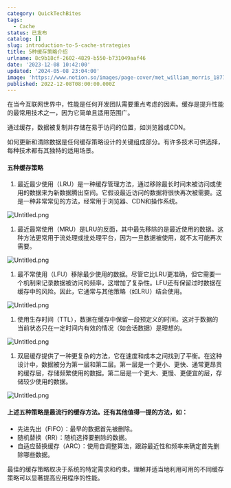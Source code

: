```yaml
---
category: QuickTechBites
tags:
  - Cache
status: 已发布
catalog: []
slug: introduction-to-5-cache-strategies
title: 5种缓存策略介绍
urlname: 8c9b18cf-2602-4829-b550-b731049aaf46
date: '2023-12-08 10:42:00'
updated: '2024-05-08 23:04:00'
image: 'https://www.notion.so/images/page-cover/met_william_morris_1877_willow.jpg'
published: 2022-12-08T08:00:00.000Z
---
```


在当今互联网世界中，性能是任何开发团队需要重点考虑的因素。缓存是提升性能的最常用技术之一，因为它简单且适用范围广。


通过缓存，数据被复制并存储在易于访问的位置，如浏览器或CDN。


如何更新和清除数据是任何缓存策略设计的关键组成部分。有许多技术可供选择，每种技术都有其独特的适用场景。


#### 五种缓存策略

1. 最近最少使用（LRU）是一种缓存管理方法，通过移除最长时间未被访问或使用的数据来为新数据腾出空间。它假设最近访问的数据将很快再次被需要。这是一种非常常见的方法，经常用于浏览器、CDN和操作系统。

![Untitled.png](https://prod-files-secure.s3.us-west-2.amazonaws.com/5d24fe63-e567-4804-86f9-9fdc62e13082/74494354-3dc7-4fc2-be3e-7e15913b3f24/Untitled.png?X-Amz-Algorithm=AWS4-HMAC-SHA256&X-Amz-Content-Sha256=UNSIGNED-PAYLOAD&X-Amz-Credential=ASIAZI2LB466TXKZDXLB%2F20250418%2Fus-west-2%2Fs3%2Faws4_request&X-Amz-Date=20250418T213454Z&X-Amz-Expires=3600&X-Amz-Security-Token=IQoJb3JpZ2luX2VjEPX%2F%2F%2F%2F%2F%2F%2F%2F%2F%2FwEaCXVzLXdlc3QtMiJHMEUCIDuCz6bTeqo8qQTKZVUxOqqrvTrwQtjh%2BY%2BInWWLWosJAiEA%2Bj2tH4Bn8vx%2FwKTEKyqnkrxdJmoaMeP6rBC%2BWf3UkxUq%2FwMIfhAAGgw2Mzc0MjMxODM4MDUiDLEvexj66espTDeJnyrcA6YrY9fKny14mM11Kq0dIZngSG3OCkpmbSSlkh73e92870FU%2BGSZFJtu3nRANm55%2BAqbPhZzGMuRBg1l8WBKO2LLf2l5KEhWpaOcBmgOL3epmqrlF1a05ihZo84c3Nj6IbXyhBXAAagsPqWVXssxzd632CEThxMq%2BqApJXmuNIp7IOUczbeEuidQe8pcs2FhIdxeNO1GdGh8JZ4j6a1TpuC46SYyXKrN1pZaYL%2BiyZ12hNpmydu03uhXCBXb%2FGJp5RfCurfyZ4IFHBymXik3bLScuz2ThszGxUc%2BHAMOrZxvpc62n1vBv8VcoKploiND85QPu1I%2B%2BYWdrGLy%2BhUVhU7q2QYnXr6rVpZGXbSYhUR%2B%2F%2BG7jKlQ2h2z6Y1W26ZWN9%2BaEyRqjLYqWHChMG74EUtt0%2BQaDFUT5BkHzAcNxHRjBVNU8QSCEaxwcktSLaECefcR4x8hws29V8Do5qSUHsoa8XFrcmQRrQkXt1VaF4LDHftT07I4%2FDefZxh3bxU%2BwogpEWRnckfqpYamjccmGy18%2F5XqjCf4Pjl3rzJikGYpJMUfWwjrAElyeVqU7YY0jnZqLqJKwHw%2BaFSOdLoF7ta%2BJIdQStRWuPXJ2%2Bs5yMEb8GwdUSYRp542eZirMLn8isAGOqUBZ87TzdATWEVytTdKOHw7ze5Ryvw7a0sR4lX0PZO0C3icPV7KfrGy5P8g3%2FJjYog3qHF3o7x868wdSeSzYiMI%2BPkEqOpB5BmECHBZh%2FlYXOFfwGKNVQ8fsV3qCvbfAerUPa5ityAv4CtKIQFKQKU3FkeskWCCD7Af5ovPtEVBeZVCPrSIOjwJZNc8edStACgPJUUc4aDqr2wc0QSvTVl9ALyvVe21&X-Amz-Signature=aefb22c9c4b0207e6ea1a5bf4205120246d7c3ef4d41223c66d6a919deaad9a4&X-Amz-SignedHeaders=host&x-id=GetObject)

1. 最近最常使用（MRU）是LRU的反面，其中最先移除的是最近使用的数据。这种方法更常用于流处理或批处理平台，因为一旦数据被使用，就不太可能再次需要。

![Untitled.png](https://prod-files-secure.s3.us-west-2.amazonaws.com/5d24fe63-e567-4804-86f9-9fdc62e13082/9394e615-e149-4cd8-9a1b-e3c39cda8184/Untitled.png?X-Amz-Algorithm=AWS4-HMAC-SHA256&X-Amz-Content-Sha256=UNSIGNED-PAYLOAD&X-Amz-Credential=ASIAZI2LB466TXKZDXLB%2F20250418%2Fus-west-2%2Fs3%2Faws4_request&X-Amz-Date=20250418T213454Z&X-Amz-Expires=3600&X-Amz-Security-Token=IQoJb3JpZ2luX2VjEPX%2F%2F%2F%2F%2F%2F%2F%2F%2F%2FwEaCXVzLXdlc3QtMiJHMEUCIDuCz6bTeqo8qQTKZVUxOqqrvTrwQtjh%2BY%2BInWWLWosJAiEA%2Bj2tH4Bn8vx%2FwKTEKyqnkrxdJmoaMeP6rBC%2BWf3UkxUq%2FwMIfhAAGgw2Mzc0MjMxODM4MDUiDLEvexj66espTDeJnyrcA6YrY9fKny14mM11Kq0dIZngSG3OCkpmbSSlkh73e92870FU%2BGSZFJtu3nRANm55%2BAqbPhZzGMuRBg1l8WBKO2LLf2l5KEhWpaOcBmgOL3epmqrlF1a05ihZo84c3Nj6IbXyhBXAAagsPqWVXssxzd632CEThxMq%2BqApJXmuNIp7IOUczbeEuidQe8pcs2FhIdxeNO1GdGh8JZ4j6a1TpuC46SYyXKrN1pZaYL%2BiyZ12hNpmydu03uhXCBXb%2FGJp5RfCurfyZ4IFHBymXik3bLScuz2ThszGxUc%2BHAMOrZxvpc62n1vBv8VcoKploiND85QPu1I%2B%2BYWdrGLy%2BhUVhU7q2QYnXr6rVpZGXbSYhUR%2B%2F%2BG7jKlQ2h2z6Y1W26ZWN9%2BaEyRqjLYqWHChMG74EUtt0%2BQaDFUT5BkHzAcNxHRjBVNU8QSCEaxwcktSLaECefcR4x8hws29V8Do5qSUHsoa8XFrcmQRrQkXt1VaF4LDHftT07I4%2FDefZxh3bxU%2BwogpEWRnckfqpYamjccmGy18%2F5XqjCf4Pjl3rzJikGYpJMUfWwjrAElyeVqU7YY0jnZqLqJKwHw%2BaFSOdLoF7ta%2BJIdQStRWuPXJ2%2Bs5yMEb8GwdUSYRp542eZirMLn8isAGOqUBZ87TzdATWEVytTdKOHw7ze5Ryvw7a0sR4lX0PZO0C3icPV7KfrGy5P8g3%2FJjYog3qHF3o7x868wdSeSzYiMI%2BPkEqOpB5BmECHBZh%2FlYXOFfwGKNVQ8fsV3qCvbfAerUPa5ityAv4CtKIQFKQKU3FkeskWCCD7Af5ovPtEVBeZVCPrSIOjwJZNc8edStACgPJUUc4aDqr2wc0QSvTVl9ALyvVe21&X-Amz-Signature=123346a5316bbb25defa22dbb6f83f9c4ccc4bfaa9a303996b9affdd81e629c8&X-Amz-SignedHeaders=host&x-id=GetObject)

1. 最不常使用（LFU）移除最少使用的数据。尽管它比LRU更准确，但它需要一个机制来记录数据被访问的频率，这增加了复杂性。LFU还有保留过时数据在缓存中的风险。因此，它通常与其他策略（如LRU）结合使用。

![Untitled.png](https://prod-files-secure.s3.us-west-2.amazonaws.com/5d24fe63-e567-4804-86f9-9fdc62e13082/ff489bb8-941e-4617-b208-e17020ed7ada/Untitled.png?X-Amz-Algorithm=AWS4-HMAC-SHA256&X-Amz-Content-Sha256=UNSIGNED-PAYLOAD&X-Amz-Credential=ASIAZI2LB466TXKZDXLB%2F20250418%2Fus-west-2%2Fs3%2Faws4_request&X-Amz-Date=20250418T213454Z&X-Amz-Expires=3600&X-Amz-Security-Token=IQoJb3JpZ2luX2VjEPX%2F%2F%2F%2F%2F%2F%2F%2F%2F%2FwEaCXVzLXdlc3QtMiJHMEUCIDuCz6bTeqo8qQTKZVUxOqqrvTrwQtjh%2BY%2BInWWLWosJAiEA%2Bj2tH4Bn8vx%2FwKTEKyqnkrxdJmoaMeP6rBC%2BWf3UkxUq%2FwMIfhAAGgw2Mzc0MjMxODM4MDUiDLEvexj66espTDeJnyrcA6YrY9fKny14mM11Kq0dIZngSG3OCkpmbSSlkh73e92870FU%2BGSZFJtu3nRANm55%2BAqbPhZzGMuRBg1l8WBKO2LLf2l5KEhWpaOcBmgOL3epmqrlF1a05ihZo84c3Nj6IbXyhBXAAagsPqWVXssxzd632CEThxMq%2BqApJXmuNIp7IOUczbeEuidQe8pcs2FhIdxeNO1GdGh8JZ4j6a1TpuC46SYyXKrN1pZaYL%2BiyZ12hNpmydu03uhXCBXb%2FGJp5RfCurfyZ4IFHBymXik3bLScuz2ThszGxUc%2BHAMOrZxvpc62n1vBv8VcoKploiND85QPu1I%2B%2BYWdrGLy%2BhUVhU7q2QYnXr6rVpZGXbSYhUR%2B%2F%2BG7jKlQ2h2z6Y1W26ZWN9%2BaEyRqjLYqWHChMG74EUtt0%2BQaDFUT5BkHzAcNxHRjBVNU8QSCEaxwcktSLaECefcR4x8hws29V8Do5qSUHsoa8XFrcmQRrQkXt1VaF4LDHftT07I4%2FDefZxh3bxU%2BwogpEWRnckfqpYamjccmGy18%2F5XqjCf4Pjl3rzJikGYpJMUfWwjrAElyeVqU7YY0jnZqLqJKwHw%2BaFSOdLoF7ta%2BJIdQStRWuPXJ2%2Bs5yMEb8GwdUSYRp542eZirMLn8isAGOqUBZ87TzdATWEVytTdKOHw7ze5Ryvw7a0sR4lX0PZO0C3icPV7KfrGy5P8g3%2FJjYog3qHF3o7x868wdSeSzYiMI%2BPkEqOpB5BmECHBZh%2FlYXOFfwGKNVQ8fsV3qCvbfAerUPa5ityAv4CtKIQFKQKU3FkeskWCCD7Af5ovPtEVBeZVCPrSIOjwJZNc8edStACgPJUUc4aDqr2wc0QSvTVl9ALyvVe21&X-Amz-Signature=a3497264529c2a6e37900cc0ceb7f6723b50531f3ef017bb9438945f6d9dda7b&X-Amz-SignedHeaders=host&x-id=GetObject)

1. 使用生存时间（TTL），数据在缓存中保留一段预定义的时间。这对于数据的当前状态只在一定时间内有效的情况（如会话数据）是理想的。

![Untitled.png](https://prod-files-secure.s3.us-west-2.amazonaws.com/5d24fe63-e567-4804-86f9-9fdc62e13082/480ed8d3-f3c7-4a40-a9c6-4ca2e915c139/Untitled.png?X-Amz-Algorithm=AWS4-HMAC-SHA256&X-Amz-Content-Sha256=UNSIGNED-PAYLOAD&X-Amz-Credential=ASIAZI2LB466TXKZDXLB%2F20250418%2Fus-west-2%2Fs3%2Faws4_request&X-Amz-Date=20250418T213454Z&X-Amz-Expires=3600&X-Amz-Security-Token=IQoJb3JpZ2luX2VjEPX%2F%2F%2F%2F%2F%2F%2F%2F%2F%2FwEaCXVzLXdlc3QtMiJHMEUCIDuCz6bTeqo8qQTKZVUxOqqrvTrwQtjh%2BY%2BInWWLWosJAiEA%2Bj2tH4Bn8vx%2FwKTEKyqnkrxdJmoaMeP6rBC%2BWf3UkxUq%2FwMIfhAAGgw2Mzc0MjMxODM4MDUiDLEvexj66espTDeJnyrcA6YrY9fKny14mM11Kq0dIZngSG3OCkpmbSSlkh73e92870FU%2BGSZFJtu3nRANm55%2BAqbPhZzGMuRBg1l8WBKO2LLf2l5KEhWpaOcBmgOL3epmqrlF1a05ihZo84c3Nj6IbXyhBXAAagsPqWVXssxzd632CEThxMq%2BqApJXmuNIp7IOUczbeEuidQe8pcs2FhIdxeNO1GdGh8JZ4j6a1TpuC46SYyXKrN1pZaYL%2BiyZ12hNpmydu03uhXCBXb%2FGJp5RfCurfyZ4IFHBymXik3bLScuz2ThszGxUc%2BHAMOrZxvpc62n1vBv8VcoKploiND85QPu1I%2B%2BYWdrGLy%2BhUVhU7q2QYnXr6rVpZGXbSYhUR%2B%2F%2BG7jKlQ2h2z6Y1W26ZWN9%2BaEyRqjLYqWHChMG74EUtt0%2BQaDFUT5BkHzAcNxHRjBVNU8QSCEaxwcktSLaECefcR4x8hws29V8Do5qSUHsoa8XFrcmQRrQkXt1VaF4LDHftT07I4%2FDefZxh3bxU%2BwogpEWRnckfqpYamjccmGy18%2F5XqjCf4Pjl3rzJikGYpJMUfWwjrAElyeVqU7YY0jnZqLqJKwHw%2BaFSOdLoF7ta%2BJIdQStRWuPXJ2%2Bs5yMEb8GwdUSYRp542eZirMLn8isAGOqUBZ87TzdATWEVytTdKOHw7ze5Ryvw7a0sR4lX0PZO0C3icPV7KfrGy5P8g3%2FJjYog3qHF3o7x868wdSeSzYiMI%2BPkEqOpB5BmECHBZh%2FlYXOFfwGKNVQ8fsV3qCvbfAerUPa5ityAv4CtKIQFKQKU3FkeskWCCD7Af5ovPtEVBeZVCPrSIOjwJZNc8edStACgPJUUc4aDqr2wc0QSvTVl9ALyvVe21&X-Amz-Signature=f7ab5581905ba9061742fee14d621612f82f8e7d17bb5a685a317ff58d6940d1&X-Amz-SignedHeaders=host&x-id=GetObject)

1. 双层缓存提供了一种更复杂的方法，它在速度和成本之间找到了平衡。在这种设计中，数据被分为第一层和第二层。第一层是一个更小、更快、通常更昂贵的缓存层，存储频繁使用的数据。第二层是一个更大、更慢、更便宜的层，存储较少使用的数据。

![Untitled.png](https://prod-files-secure.s3.us-west-2.amazonaws.com/5d24fe63-e567-4804-86f9-9fdc62e13082/35e68090-275d-4707-9e9a-ce86f000e9eb/Untitled.png?X-Amz-Algorithm=AWS4-HMAC-SHA256&X-Amz-Content-Sha256=UNSIGNED-PAYLOAD&X-Amz-Credential=ASIAZI2LB466TXKZDXLB%2F20250418%2Fus-west-2%2Fs3%2Faws4_request&X-Amz-Date=20250418T213454Z&X-Amz-Expires=3600&X-Amz-Security-Token=IQoJb3JpZ2luX2VjEPX%2F%2F%2F%2F%2F%2F%2F%2F%2F%2FwEaCXVzLXdlc3QtMiJHMEUCIDuCz6bTeqo8qQTKZVUxOqqrvTrwQtjh%2BY%2BInWWLWosJAiEA%2Bj2tH4Bn8vx%2FwKTEKyqnkrxdJmoaMeP6rBC%2BWf3UkxUq%2FwMIfhAAGgw2Mzc0MjMxODM4MDUiDLEvexj66espTDeJnyrcA6YrY9fKny14mM11Kq0dIZngSG3OCkpmbSSlkh73e92870FU%2BGSZFJtu3nRANm55%2BAqbPhZzGMuRBg1l8WBKO2LLf2l5KEhWpaOcBmgOL3epmqrlF1a05ihZo84c3Nj6IbXyhBXAAagsPqWVXssxzd632CEThxMq%2BqApJXmuNIp7IOUczbeEuidQe8pcs2FhIdxeNO1GdGh8JZ4j6a1TpuC46SYyXKrN1pZaYL%2BiyZ12hNpmydu03uhXCBXb%2FGJp5RfCurfyZ4IFHBymXik3bLScuz2ThszGxUc%2BHAMOrZxvpc62n1vBv8VcoKploiND85QPu1I%2B%2BYWdrGLy%2BhUVhU7q2QYnXr6rVpZGXbSYhUR%2B%2F%2BG7jKlQ2h2z6Y1W26ZWN9%2BaEyRqjLYqWHChMG74EUtt0%2BQaDFUT5BkHzAcNxHRjBVNU8QSCEaxwcktSLaECefcR4x8hws29V8Do5qSUHsoa8XFrcmQRrQkXt1VaF4LDHftT07I4%2FDefZxh3bxU%2BwogpEWRnckfqpYamjccmGy18%2F5XqjCf4Pjl3rzJikGYpJMUfWwjrAElyeVqU7YY0jnZqLqJKwHw%2BaFSOdLoF7ta%2BJIdQStRWuPXJ2%2Bs5yMEb8GwdUSYRp542eZirMLn8isAGOqUBZ87TzdATWEVytTdKOHw7ze5Ryvw7a0sR4lX0PZO0C3icPV7KfrGy5P8g3%2FJjYog3qHF3o7x868wdSeSzYiMI%2BPkEqOpB5BmECHBZh%2FlYXOFfwGKNVQ8fsV3qCvbfAerUPa5ityAv4CtKIQFKQKU3FkeskWCCD7Af5ovPtEVBeZVCPrSIOjwJZNc8edStACgPJUUc4aDqr2wc0QSvTVl9ALyvVe21&X-Amz-Signature=2239648f7e48763e395eb29a1687f87774f3aeb10a2b725a8fd59ba89cc8d5bb&X-Amz-SignedHeaders=host&x-id=GetObject)


#### 上述五种策略是最流行的缓存方法。还有其他值得一提的方法，如：

- 先进先出（FIFO）：最早的数据首先被删除。
- 随机替换（RR）：随机选择要删除的数据。
- 自适应替换缓存（ARC）：使用自调整算法，跟踪最近性和频率来确定首先删除哪些数据。

最佳的缓存策略取决于系统的特定需求和约束。理解并适当地利用可用的不同缓存策略可以显著提高应用程序的性能。

